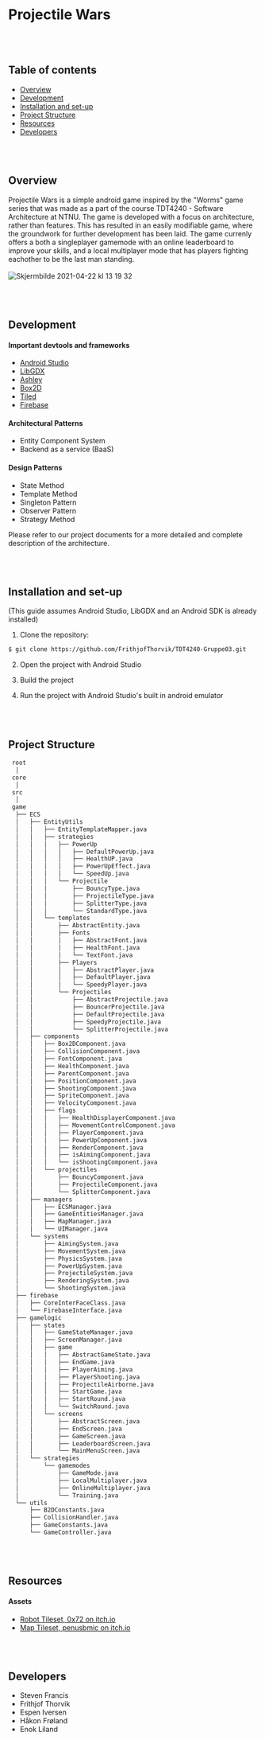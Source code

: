 # Projectile Wars

<br></br>

## Table of contents
- [Overview](#projectile-wars)
- [Development](#development)
- [Installation and set-up](#installation-and-set-up)
- [Project Structure](#project-structure)
- [Resources](#resources)
- [Developers](#developers)

<br></br>

## Overview
Projectile Wars is a simple android game inspired by the "Worms" game series that was made as a part of the course TDT4240 - Software Architecture at NTNU. The game is developed with a focus on architecture, rather than features. This has resulted in an easily modifiable game, where the groundwork for further development has been laid. The game currenly offers a both a singleplayer gamemode with an online leaderboard to improve your skills, and a local multiplayer mode that has players fighting eachother to be the last man standing.
<br></br>
![Skjermbilde 2021-04-22 kl  13 19 32](https://user-images.githubusercontent.com/43807082/115705934-6bc88c00-a36d-11eb-833a-8badd51edeca.png)

<br></br>

## Development

#### Important devtools and frameworks
- [Android Studio](https://developer.android.com/studio)
- [LibGDX](https://libgdx.com/)
- [Ashley](https://github.com/libgdx/ashley/wiki)
- [Box2D](https://box2d.org/)
- [Tiled](https://www.mapeditor.org/)
- [Firebase](https://firebase.google.com/)

#### Architectural Patterns
- Entity Component System
- Backend as a service (BaaS)

#### Design Patterns
- State Method
- Template Method
- Singleton Pattern
- Observer Pattern
- Strategy Method

Please refer to our project documents for a more detailed and complete description of the architecture.

<br></br>

## Installation and set-up
(This guide assumes Android Studio, LibGDX and an Android SDK is already installed)
1. Clone the repository:
```zsh
$ git clone https://github.com/FrithjofThorvik/TDT4240-Gruppe03.git
```
2. Open the project with Android Studio

3. Build the project

4. Run the project with Android Studio's built in android emulator


<br></br>
## Project Structure
```bash
 root
  │
 core
  │
 src
  │
 game
  ├── ECS
  │   ├── EntityUtils
  │   │   ├── EntityTemplateMapper.java
  │   │   ├── strategies
  │   │   │   ├── PowerUp
  │   │   │   │   ├── DefaultPowerUp.java
  │   │   │   │   ├── HealthUP.java
  │   │   │   │   ├── PowerUpEffect.java
  │   │   │   │   └── SpeedUp.java
  │   │   │   └── Projectile
  │   │   │       ├── BouncyType.java
  │   │   │       ├── ProjectileType.java
  │   │   │       ├── SplitterType.java
  │   │   │       └── StandardType.java
  │   │   └── templates
  │   │       ├── AbstractEntity.java
  │   │       ├── Fonts
  │   │       │   ├── AbstractFont.java
  │   │       │   ├── HealthFont.java
  │   │       │   └── TextFont.java
  │   │       ├── Players
  │   │       │   ├── AbstractPlayer.java
  │   │       │   ├── DefaultPlayer.java
  │   │       │   └── SpeedyPlayer.java
  │   │       └── Projectiles
  │   │           ├── AbstractProjectile.java
  │   │           ├── BouncerProjectile.java
  │   │           ├── DefaultProjectile.java
  │   │           ├── SpeedyProjectile.java
  │   │           └── SplitterProjectile.java
  │   ├── components
  │   │   ├── Box2DComponent.java
  │   │   ├── CollisionComponent.java
  │   │   ├── FontComponent.java
  │   │   ├── HealthComponent.java
  │   │   ├── ParentComponent.java
  │   │   ├── PositionComponent.java
  │   │   ├── ShootingComponent.java
  │   │   ├── SpriteComponent.java
  │   │   ├── VelocityComponent.java
  │   │   ├── flags
  │   │   │   ├── HealthDisplayerComponent.java
  │   │   │   ├── MovementControlComponent.java
  │   │   │   ├── PlayerComponent.java
  │   │   │   ├── PowerUpComponent.java
  │   │   │   ├── RenderComponent.java
  │   │   │   ├── isAimingComponent.java
  │   │   │   └── isShootingComponent.java
  │   │   └── projectiles
  │   │       ├── BouncyComponent.java
  │   │       ├── ProjectileComponent.java
  │   │       └── SplitterComponent.java
  │   ├── managers
  │   │   ├── ECSManager.java
  │   │   ├── GameEntitiesManager.java
  │   │   ├── MapManager.java
  │   │   └── UIManager.java
  │   └── systems
  │       ├── AimingSystem.java
  │       ├── MovementSystem.java
  │       ├── PhysicsSystem.java
  │       ├── PowerUpSystem.java
  │       ├── ProjectileSystem.java
  │       ├── RenderingSystem.java
  │       └── ShootingSystem.java
  ├── firebase
  │   ├── CoreInterFaceClass.java
  │   └── FirebaseInterface.java
  ├── gamelogic
  │   ├── states
  │   │   ├── GameStateManager.java
  │   │   ├── ScreenManager.java
  │   │   ├── game
  │   │   │   ├── AbstractGameState.java
  │   │   │   ├── EndGame.java
  │   │   │   ├── PlayerAiming.java
  │   │   │   ├── PlayerShooting.java
  │   │   │   ├── ProjectileAirborne.java
  │   │   │   ├── StartGame.java
  │   │   │   ├── StartRound.java
  │   │   │   └── SwitchRound.java
  │   │   └── screens
  │   │       ├── AbstractScreen.java
  │   │       ├── EndScreen.java
  │   │       ├── GameScreen.java
  │   │       ├── LeaderboardScreen.java
  │   │       └── MainMenuScreen.java
  │   └── strategies
  │       └── gamemodes
  │           ├── GameMode.java
  │           ├── LocalMultiplayer.java
  │           ├── OnlineMultiplayer.java
  │           └── Training.java
  └── utils
      ├── B2DConstants.java
      ├── CollisionHandler.java
      ├── GameConstants.java
      └── GameController.java
```

<br></br>

## Resources
#### Assets
- [Robot Tileset, 0x72 on itch.io](https://0x72.itch.io/16x16-robot-tileset)
- [Map Tileset, penusbmic on itch.io](https://penusbmic.itch.io/sci-fi-planetone)

<br></br>

## Developers

- Steven Francis
- Frithjof Thorvik
- Espen Iversen
- Håkon Frøland
- Enok Liland
